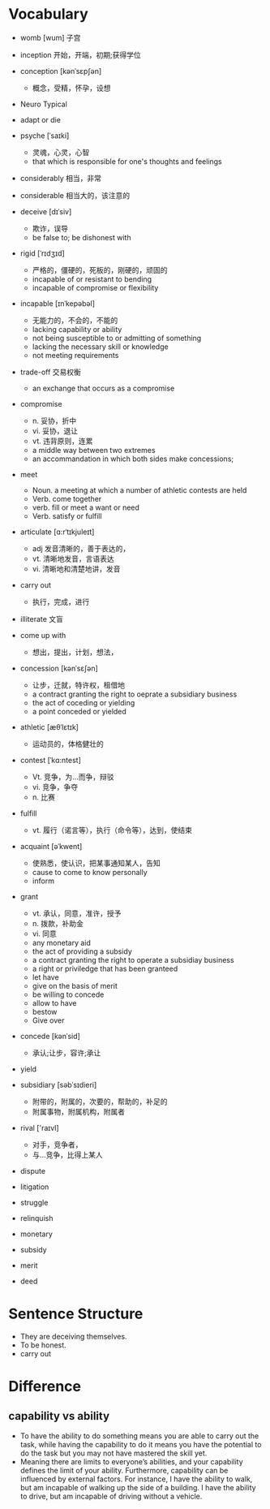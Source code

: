 # Vocabulary

- womb [wum] 子宫
- inception 开始，开端，初期;获得学位
- conception [kənˈsɛpʃən]
  - 概念，受精，怀孕，设想
- Neuro Typical
- adapt or die
- psyche [ˈsaɪki]
  - 灵魂，心灵，心智
  - that which is responsible for one's thoughts and feelings
- considerably 相当，非常
- considerable 相当大的，该注意的
- deceive  [dɪˈsiv]
  - 欺诈，误导
  - be false to; be dishonest with
- rigid  [ˈrɪdʒɪd] 
  - 严格的，僵硬的，死板的，刚硬的，顽固的
  - incapable of or resistant to bending
  - incapable of compromise or flexibility
- incapable [ɪnˈkepəbəl]
  - 无能力的，不会的，不能的
  - lacking capability or ability
  - not being susceptible to or admitting of something
  - lacking the necessary skill or knowledge
  - not meeting requirements

- trade-off 交易权衡
  - an exchange that occurs as a compromise
- compromise
  - n. 妥协，折中
  - vi. 妥协，退让
  - vt. 违背原则，连累
  - a middle way between two extremes
  - an accommandation in which both sides make concessions;
- meet
  - Noun. a meeting at which a number of athletic contests are held
  - Verb. come together
  - verb. fill or meet a want or need
  - Verb. satisfy or fulfill
- articulate [ɑ:rˈtɪkjuleɪt]
  - adj 发音清晰的，善于表达的，
  - vt. 清晰地发音，言语表达
  - vi. 清晰地和清楚地讲，发音 
- carry out
  - 执行，完成，进行
- illiterate 文盲
- come up with
  - 想出，提出，计划，想法，
- concession  [kənˈsɛʃən]
  - 让步，迁就，特许权，租借地
  - a contract granting the right to oeprate a subsidiary business
  - the act of coceding or yielding
  - a point conceded or yielded
- athletic  [æθˈlɛtɪk] 
  - 运动员的，体格健壮的
- contest [ˈkɑ:ntest]
  - Vt. 竞争，为…而争，辩驳
  - vi. 竞争，争夺
  - n. 比赛
- fulfill 
  - vt. 履行（诺言等），执行（命令等），达到，使结束
- acquaint [əˈkwent]
  - 使熟悉，使认识，把某事通知某人，告知
  - cause to come to know personally
  - inform
- grant
  - vt. 承认，同意，准许，授予
  - n. 拨款，补助金
  - vi. 同意
  - any monetary aid
  - the act of providing a subsidy
  - a contract granting the right to operate a subsidiay business
  - a right or priviledge that has been granteed
  - let have
  - give on the basis of merit
  - be willing to concede
  - allow to have
  - bestow
  - Give over
- concede [kənˈsid] 
  - 承认;让步，容许;承让
- yield
- subsidiary [səbˈsɪdieri]
  - 附带的，附属的，次要的，帮助的，补足的
  - 附属事物，附属机构，附属者
- rival  ['raɪvl] 
  - 对手，竞争者，
  - 与...竞争，比得上某人
- dispute
- litigation
- struggle
- relinquish
- monetary
- subsidy
- merit
- deed

# Sentence Structure

- They are deceiving themselves.
- To be honest.
- carry out

# Difference

## capability vs ability

- To have the ability to do something means you are able to carry out the task, while having the capability to do it means you have the potential to do the task but you may not have mastered the skill yet.
- Meaning there are limits to everyone’s abilities, and your capability defines the limit of your ability. Furthermore, capability can be influenced by external factors. For instance, I have the ability to walk, but am incapable of walking up the side of a building. I have the ability to drive, but am incapable of driving without a vehicle.



